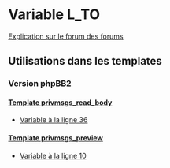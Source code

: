 # Variable L_TO
[Explication sur le forum des forums](http://forum.forumactif.com/t294113-listing-des-variables#L_TO)

## Utilisations dans les templates

### Version phpBB2

#### [Template privmsgs_read_body](subsilver/privmsgs_read_body.md)
* [Variable à la ligne 36](../subsilver/privmsgs_read_body.tpl#L36)

#### [Template privmsgs_preview](subsilver/privmsgs_preview.md)
* [Variable à la ligne 10](../subsilver/privmsgs_preview.tpl#L10)